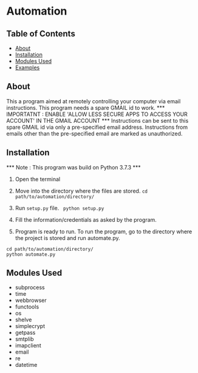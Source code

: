 # Automation
## Table of Contents
* [About](#about)
* [Installation](#installation)
* [Modules Used](#modules-used)
* [Examples](#examples)

## About
This a program aimed at remotely controlling your computer via email instructions.
This program needs a spare GMAIL id to work.
*** IMPORTATNT : ENABLE 'ALLOW LESS SECURE APPS TO ACCESS YOUR ACCOUNT' IN THE GMAIL ACCOUNT ***
Instructions can be sent to this spare GMAIL id via only a pre-specified email address.
Instructions from emails other than the pre-specified email are marked as unauthorized.

## Installation
*** Note : This program was build on Python 3.7.3 ***
1. Open the terminal

2. Move into the directory where the files are stored.
`cd path/to/automation/directory/`

3. Run `setup.py` file.
` python setup.py`

4. Fill the information/credentials as asked by the program.

5. Program is ready to run. To run the program, go to the directory where the project is stored
and run automate.py.
```
cd path/to/automation/directory/
python automate.py
```
## Modules Used
* subprocess
* time
* webbrowser
* functools
* os
* shelve
* simplecrypt
* getpass
* smtplib
* imapclient
* email
* re
* datetime